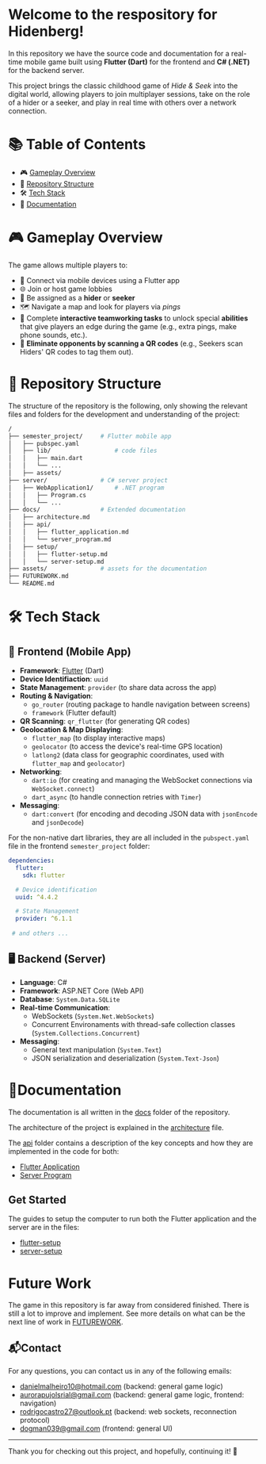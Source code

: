 # Welcome to the respository for Hidenberg!

In this repository we have the source code and documentation for a real-time mobile game built using **Flutter (Dart)** for the frontend and **C# (.NET)** for the backend server.

This project brings the classic childhood game of *Hide & Seek* into the digital world, allowing players to join multiplayer sessions, take on the role of a hider or a seeker, and play in real time with others over a network connection.

# 📚 Table of Contents

- 🎮 [Gameplay Overview](#-gameplay-overview)
- 📁 [Repository Structure](#-repository-structure)
- 🛠️ [Tech Stack](#️-tech-stack)
- 📄 [Documentation](#documentation)

# 🎮 Gameplay Overview

The game allows multiple players to:
- 📲 Connect via mobile devices using a Flutter app
- 🌐 Join or host game lobbies
- 👤 Be assigned as a **hider** or **seeker**
- 🗺️ Navigate a map and look for players via *pings*
- 🧩 Complete **interactive teamworking tasks** to unlock special **abilities** that give players an edge during the game (e.g., extra pings, make phone sounds, etc.).
- 🎯 **Eliminate opponents by scanning a QR codes** (e.g., Seekers scan Hiders' QR codes to tag them out).

# 📁 Repository Structure

The structure of the repository is the following, only showing the relevant files and folders for the development and understanding of the project:

```bash
/
├── semester_project/     # Flutter mobile app
│   ├── pubspec.yaml          
│   ├── lib/                  # code files
│   │   ├── main.dart
│   │   └── ...
│   ├── assets/               
├── server/               # C# server project
│   ├── WebApplication1/      # .NET program
│   │   ├── Program.cs
│   │   └── ...
├── docs/                 # Extended documentation
│   ├── architecture.md
│   ├── api/
│   │   ├── flutter_application.md
│   │   └── server_program.md
│   ├── setup/
│   │   ├── flutter-setup.md
│   │   └── server-setup.md
├── assets/				  # assets for the documentation
├── FUTUREWORK.md 
└── README.md
```

# 🛠️ Tech Stack

## 📱 **Frontend (Mobile App)**

- **Framework**: [Flutter](https://flutter.dev/) (Dart)
- **Device Identifiaction**: `uuid`
- **State Management**: `provider` (to share data across the app)
- **Routing & Navigation**: 
	- `go_router` (routing package to handle navigation between screens)
	- `framework` (Flutter default)
- **QR Scanning**: `qr_flutter` (for generating QR codes)
- **Geolocation & Map Displaying**:
	- `flutter_map` (to display interactive maps)
	- `geolocator` (to access the device's real-time GPS location)
	- `latlong2` (data class for geographic coordinates, used with `flutter_map` and `geolocator`)
- **Networking**:
    - `dart:io` (for creating and managing the WebSocket connections via `WebSocket.connect`)
    - `dart_async` (to handle connection retries with `Timer`)
- **Messaging**:
	- `dart:convert` (for encoding and decoding JSON data with `jsonEncode` and `jsonDecode`)

For the non-native dart libraries, they are all included in the `pubspect.yaml` file in the frontend `semester_project` folder:

```yaml
dependencies:
  flutter:
    sdk: flutter 

  # Device identification
  uuid: ^4.4.2  

  # State Management
  provider: ^6.1.1
  
 # and others ...
```

## 🖥️ **Backend (Server)**

- **Language**: C#
- **Framework**: ASP.NET Core (Web API)
- **Database**: `System.Data.SQLite`
- **Real-time Communication**:
    - WebSockets (`System.Net.WebSockets`)
    - Concurrent Environaments with thread-safe collection classes (`System.Collections.Concurrent`)
- **Messaging**: 
	- General text manipulation (`System.Text`)
	- JSON serialization and deserialization (`System.Text-Json`)

# 📄Documentation

The documentation is all written in the [docs](docs) folder of the repository.

The architecture of the project is explained in the [architecture](docs/architecture.md) file.

The [api](docs/api) folder contains a description of the key concepts and how they are implemented in the code for both:
- [Flutter Application](docs/api/flutter_application.md)
- [Server Program](docs/api/server_program.md)

## Get Started

The guides to setup the computer to run both the Flutter application and the server are in the files:
- [flutter-setup](docs/setup/flutter-setup.md)
- [server-setup](docs/setup/server-setup.md)


# Future Work

The game in this repository is far away from considered finished. There is still a lot to improve and implement. See more details on what can be the next line of work in [FUTUREWORK](FUTUREWORK.md).

## 📬Contact

For any questions, you can contact us in any of the following emails:
- danielmalheiro10@hotmail.com (backend: general game logic)
- aurorapujolsrial@gmail.com (backend: general game logic, frontend: navigation)
- rodrigocastro27@outlook.pt (backend: web sockets, reconnection protocol)
- dogman039@gmail.com (frontend: general UI)

---

Thank you for checking out this project, and hopefully, continuing it! 🚀
